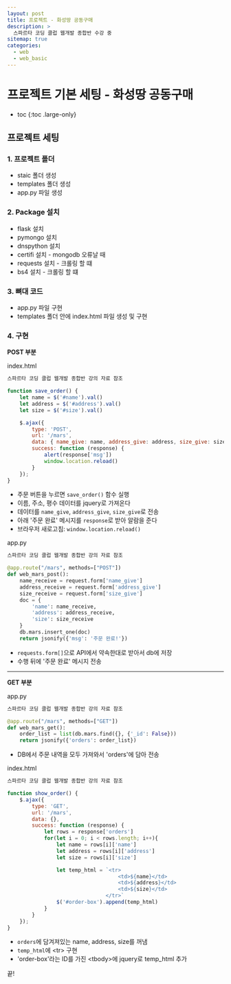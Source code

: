 ```yaml
---
layout: post
title: 프로젝트 - 화성땅 공동구매
description: >
  스파르타 코딩 클럽 웹개발 종합반 수강 중
sitemap: true
categories:
  - web
  - web_basic
---
```


# 프로젝트 기본 세팅 - 화성땅 공동구매

* toc
{:toc .large-only}

## 프로젝트 세팅

### 1. 프로젝트 폴더

- staic 폴더 생성
- templates 폴더 생성
- app.py 파일 생성

### 2. Package 설치

- flask 설치
- pymongo 설치
- dnspython 설치
- certifi 설치 - mongodb 오류날 때
- requests 설치 - 크롤링 할 떄
- bs4 설치 - 크롤링 할 떄

### 3. 뼈대 코드

- app.py 파일 구현
- templates 폴더 안에 index.html 파일 생성 및 구현

### 4. 구현

__POST 부분__  

index.html
```js
스파르타 코딩 클럽 웹개발 종합반 강의 자료 참조

function save_order() {
    let name = $('#name').val()
    let address = $('#address').val()
    let size = $('#size').val()

    $.ajax({
        type: 'POST',
        url: '/mars',
        data: { name_give: name, address_give: address, size_give: size },
        success: function (response) {
            alert(response['msg'])
            window.location.reload()
        }
    });
}
```
- 주문 버튼을 누르면 `save_order()` 함수 실행
- 이름, 주소, 평수 데이터를 jquery로 가져온다
- 데이터를 `name_give`, `address_give`, `size_give`로 전송
- 아래 '주문 완료' 메시지를 `response`로 받아 알람을 준다
- 브라우저 새로고침: `window.location.reload()`

app.py
```py
스파르타 코딩 클럽 웹개발 종합반 강의 자료 참조

@app.route("/mars", methods=["POST"])
def web_mars_post():
    name_receive = request.form['name_give']
    address_receive = request.form['address_give']
    size_receive = request.form['size_give']
    doc = {
        'name': name_receive,
        'address': address_receive,
        'size': size_receive
    }
    db.mars.insert_one(doc)
    return jsonify({'msg': '주문 완료!'})
```
- `requests.form[]`으로 API에서 약속한대로 받아서 db에 저장
- 수행 뒤에 '주문 완료' 메시지 전송

---

__GET 부분__

app.py
```py
스파르타 코딩 클럽 웹개발 종합반 강의 자료 참조

@app.route("/mars", methods=["GET"])
def web_mars_get():
    order_list = list(db.mars.find({}, {'_id': False}))
    return jsonify({'orders': order_list})
```
- DB에서 주문 내역을 모두 가져와서 'orders'에 담아 전송

index.html
```js
스파르타 코딩 클럽 웹개발 종합반 강의 자료 참조

function show_order() {
    $.ajax({
        type: 'GET',
        url: '/mars',
        data: {},
        success: function (response) {
            let rows = response['orders']
            for(let i = 0; i < rows.length; i++){
                let name = rows[i]['name']
                let address = rows[i]['address']
                let size = rows[i]['size']

                let temp_html = `<tr>
                                    <td>${name}</td>
                                    <td>${address}</td>
                                    <td>${size}</td>
                                </tr>`
                $('#order-box').append(temp_html)
            }
        }
    });
}

```
- `orders`에 담겨져있는 name, address, size를 꺼냄
- `temp_html`에 \<tr> 구현
- 'order-box'라는 ID를 가진 \<tbody>에 jquery로 temp_html 추가

끝!
